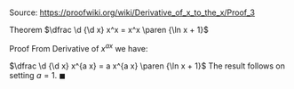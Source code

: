 # 

Source: https://proofwiki.org/wiki/Derivative_of_x_to_the_x/Proof_3

Theorem
$\dfrac \d {\d x} x^x = x^x \paren {\ln x + 1}$


Proof
From Derivative of $x^{a x}$ we have:

$\dfrac \d {\d x} x^{a x} = a x^{a x} \paren {\ln x + 1}$
The result follows on setting $a = 1$.
$\blacksquare$





